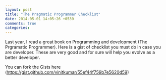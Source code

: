 ```yaml
---
layout: post
title: "The Pragmatic Programmer Checklist"
date: 2014-05-01 14:05:26 +0530
comments: true
categories:
---
```


Last year, I read a great book on Programming and development (The Prgramatic Programmer).
Here is a gist of checklist you must do in case you are developer. These are very good
and for sure will help you evolve as a better developer.

<script src="https://gist.github.com/vinitkumar/55ef44f759b7e5620d59.js"></script>

You can fork the Gists here (https://gist.github.com/vinitkumar/55ef44f759b7e5620d59)